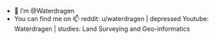 - 👋 I’m @Waterdragen
- You can find me on 📫 reddit: u/waterdragen | depressed Youtube: Waterdragen | studies: Land Surveying and Geo-informatics

<!---
Waterdragen/Waterdragen is a ✨ special ✨ repository because its `README.md` (this file) appears on your GitHub profile.
You can click the Preview link to take a look at your changes.
--->
